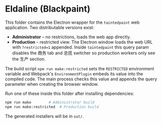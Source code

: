 # Eldaline (Blackpaint)

This folder contains the Electron wrapper for the `taintedpaint` web
application. Two distributable versions exist:

- **Administrator** – no restrictions, loads the web app directly.
- **Production** – restricted view. The Electron window loads the web URL with
  `?restricted=1` appended. Inside `taintedpaint` this query param disables the
  商务 tab and 总揽 switcher so production workers only see the 生产 section.

The build script `npm run make:restricted` sets the `RESTRICTED` environment
variable and Webpack's `EnvironmentPlugin` embeds its value into the compiled
code. The main process checks this value and appends the query parameter when
creating the browser window.

Run one of these inside this folder after installing dependencies:

```bash
npm run make        # Administrator build
npm run make:restricted  # Production build
```

The generated installers will be in `out/`.
